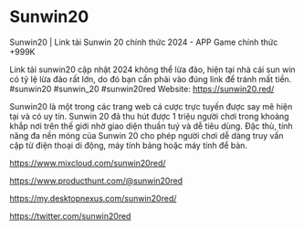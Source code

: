 # Sunwin20

Sunwin20 | Link tải Sunwin 20 chính thức 2024 - APP Game chính thức +999K

Link tải sunwin20 cập nhật 2024 không thể lừa đảo, hiện tại nhà cái sun win có tỷ lệ lừa đảo rất lớn, do đó bạn cần phải vào đúng link để tránh mất tiền.
#sunwin20 #sunwin_20 #sunwin20red
Website: https://sunwin20.red/

Sunwin20 là một trong các trang web cá cược trực tuyến được say mê hiện tại và có uy tín. Sunwin 20 đã thu hút được 1 triệu người chơi trong khoảng khắp nơi trên thế giới nhờ giao diện thuần tuý và dễ tiêu dùng. Đặc thù, tính năng đa nền móng của Sunwin 20 cho phép người chơi dễ dàng truy vấn cập từ điện thoại di động, máy tính bảng hoặc máy tính để bàn.

https://www.mixcloud.com/sunwin20red/

https://www.producthunt.com/@sunwin20red

https://my.desktopnexus.com/sunwin20red/

https://twitter.com/sunwin20red
